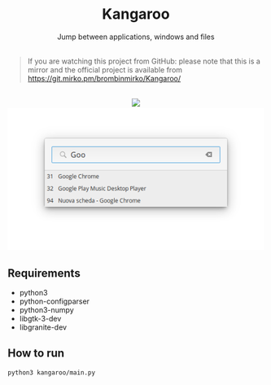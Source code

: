 <div align="center">
  <h1 align="center">Kangaroo</h1>
  <div align="center">Jump between applications, windows and files</div>
</div>

<br/>

>If you are watching this project from GitHub: please note that this is a mirror and the official project is available from https://git.mirko.pm/brombinmirko/Kangaroo/

<br/>

<div align="center">
   <a href="https://github.com/brombinmirko/Knagaroo/blob/master/LICENSE">
    <img src="https://img.shields.io/badge/License-GPL--3.0-blue.svg">
   </a>
</div>

<div align="center">
    <img  src="https://github.com/brombinmirko/Kangaroo/raw/master/data/screenshot.png">
</div>

## Requirements
- python3
- python-configparser
- python3-numpy
- libgtk-3-dev
- libgranite-dev 

## How to run
```bash
python3 kangaroo/main.py

